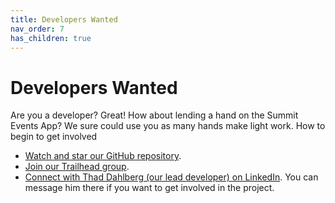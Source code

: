 ```yaml
---
title: Developers Wanted
nav_order: 7
has_children: true
---
```


# Developers Wanted

Are you a developer? Great! How about lending a hand on the Summit Events App? We sure could
use you as many hands make light work. How to begin to get involved

- [Watch and star our GitHub repository](https://github.com/SFDO-Community/Summit-Events-App).
- [Join our Trailhead group](https://trailhead.salesforce.com/trailblazer-community/groups/0F94S000000kHi2SAE?tab=discussion&sort=LAST_MODIFIED_DATE_DESC).
- [Connect with Thad Dahlberg (our lead developer) on LinkedIn](https://www.linkedin.com/in/thaddaeus/). You can message him there if you want to get involved in the project.